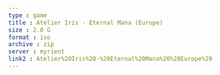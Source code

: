 ```yaml
---
type : game
title : Atelier Iris - Eternal Mana (Europe)
size : 2.0 G
format : iso
archive : zip
server : myrient
link2 : Atelier%20Iris%20-%20Eternal%20Mana%20%28Europe%29
---
```

